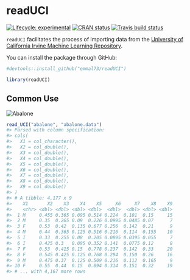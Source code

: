 
<!-- README.md is generated from README.Rmd. Please edit that file -->

# readUCI

<!-- badges: start -->

[![Lifecycle:
experimental](https://img.shields.io/badge/lifecycle-experimental-orange.svg)](https://www.tidyverse.org/lifecycle/#experimental)
[![CRAN
status](https://www.r-pkg.org/badges/version/readUCI)](https://CRAN.R-project.org/package=readUCI)
[![Travis build
status](https://travis-ci.org/emmal73/readUCI.svg?branch=master)](https://travis-ci.org/emmal73/readUCI)
<!-- badges: end -->

`readUCI` facilitates the process of importing data from the [University
of California Irvine Machine Learning
Repository](%22https://archive.ics.uci.edu/ml/datasets.php%22).

You can install the package through GitHub:

``` r
#devtools::install_github("emmal73/readUCI")

library(readUCI)
```

## Common Use

![Abalone](%22inst/abalone_annotated.jpg%22)

``` r
read_UCI("abalone", "abalone.data")
#> Parsed with column specification:
#> cols(
#>   X1 = col_character(),
#>   X2 = col_double(),
#>   X3 = col_double(),
#>   X4 = col_double(),
#>   X5 = col_double(),
#>   X6 = col_double(),
#>   X7 = col_double(),
#>   X8 = col_double(),
#>   X9 = col_double()
#> )
#> # A tibble: 4,177 x 9
#>    X1       X2    X3    X4    X5     X6     X7    X8    X9
#>    <chr> <dbl> <dbl> <dbl> <dbl>  <dbl>  <dbl> <dbl> <dbl>
#>  1 M     0.455 0.365 0.095 0.514 0.224  0.101  0.15     15
#>  2 M     0.35  0.265 0.09  0.226 0.0995 0.0485 0.07      7
#>  3 F     0.53  0.42  0.135 0.677 0.256  0.142  0.21      9
#>  4 M     0.44  0.365 0.125 0.516 0.216  0.114  0.155    10
#>  5 I     0.33  0.255 0.08  0.205 0.0895 0.0395 0.055     7
#>  6 I     0.425 0.3   0.095 0.352 0.141  0.0775 0.12      8
#>  7 F     0.53  0.415 0.15  0.778 0.237  0.142  0.33     20
#>  8 F     0.545 0.425 0.125 0.768 0.294  0.150  0.26     16
#>  9 M     0.475 0.37  0.125 0.509 0.216  0.112  0.165     9
#> 10 F     0.55  0.44  0.15  0.894 0.314  0.151  0.32     19
#> # ... with 4,167 more rows
```
